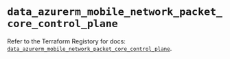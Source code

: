# `data_azurerm_mobile_network_packet_core_control_plane`

Refer to the Terraform Registory for docs: [`data_azurerm_mobile_network_packet_core_control_plane`](https://registry.terraform.io/providers/hashicorp/azurerm/3.85.0/docs/data-sources/mobile_network_packet_core_control_plane).
